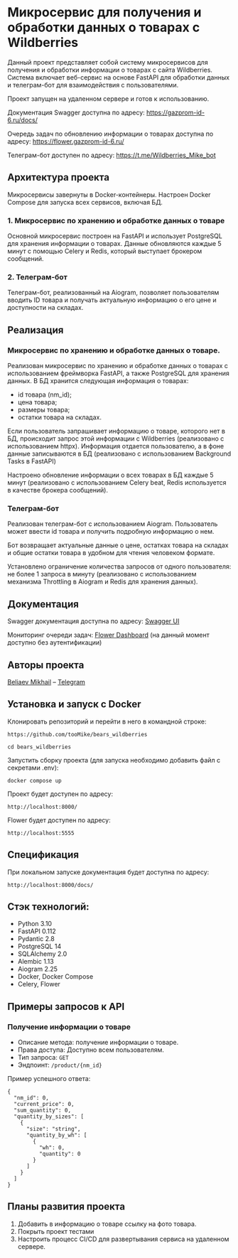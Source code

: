 # Микросервис для получения и обработки данных о товарах с Wildberries

Данный проект представляет собой систему микросервисов для получения и обработки информации о товарах с сайта Wildberries. Система включает веб-сервис на основе FastAPI для обработки данных и телеграм-бот для взаимодействия с пользователями.

Проект запущен на удаленном сервере и готов к использованию.

Документация Swagger доступна по адресу: https://gazprom-id-6.ru/docs/

Очередь задач по обновлению информации о товарах доступна по адресу: https://flower.gazprom-id-6.ru/

Телеграм-бот доступен по адресу: https://t.me/Wildberries_Mike_bot

## Архитектура проекта

Микросервисы завернуты в Docker-контейнеры. Настроен Docker Compose для запуска всех сервисов, включая БД.

### 1. Микросервис по хранению и обработке данных о товаре

Основной микросервис построен на FastAPI и использует PostgreSQL для хранения информации о товарах. Данные обновляются каждые 5 минут с помощью Celery и Redis, который выступает брокером сообщений.

### 2. Телеграм-бот

Телеграм-бот, реализованный на Aiogram, позволяет пользователям вводить ID товара и получать актуальную информацию о его цене и доступности на складах.

## Реализация

### Микросервис по хранению и обработке данных о товаре.

Реализован микросервис по хранению и обработке данных о товарах с использованием фреймворка FastAPI,
а также PostgreSQL для хранения данных. 
В БД хранится следующая информация о товарах: 
- id товара (nm_id);
- цена товара;
- размеры товара;
- остатки товара на складах.

Если пользователь запрашивает информацию о товаре, которого нет в БД, происходит запрос этой информации с Wildberries (реализовано с использованием httpx).
Информация отдается пользователю, а в фоне данные записываются в БД (реализовано с использованием Background Tasks в FastAPI)

Настроено обновление информации о всех товарах в БД каждые 5 минут
(реализовано с использованием Celery beat, Redis используется в качестве брокера сообщений).

### Телеграм-бот

Реализован телеграм-бот с использованием Aiogram. Пользователь может ввести id товара и получить подробную информацию о нем.

Бот возвращает актуальные данные о цене, остатках товара на складах и общие остатки товара в удобном для чтения человеком формате.

Установлено ограничение количества запросов от одного пользователя: не более 1 запроса в минуту 
(реализовано с использованием механизма Throttling в Aiogram и Redis для хранения данных).


## Документация

Swagger документация доступна по адресу: [Swagger UI](https://gazprom-id-6.ru/docs)

Мониторинг очереди задач: [Flower Dashboard](https://flower.gazprom-id-6.ru/) (на данный момент доступно без аутентификации)

## Авторы проекта

[Beliaev Mikhail](https://github.com/tooMike) – [Telegram](https://t.me/gusoyn)

## Установка и запуск с Docker

Клонировать репозиторий и перейти в него в командной строке:

```
https://github.com/tooMike/bears_wildberries
```

```
cd bears_wildberries
```

Запустить сборку проекта (для запуска необходимо добавить файл с секретами .env):

```
docker compose up
```

Проект будет доступен по адресу:

```
http://localhost:8000/
```

Flower будет доступен по адресу:

```
http://localhost:5555
```

## Спецификация

При локальном запуске документация будет доступна по адресу:

```
http://localhost:8000/docs/
```

## Стэк технологий:

- Python 3.10
- FastAPI 0.112
- Pydantic 2.8
- PostgreSQL 14
- SQLAlchemy 2.0
- Alembic 1.13
- Aiogram 2.25
- Docker, Docker Compose
- Celery, Flower

## Примеры запросов к API

### Получение информации о товаре

* Описание метода: получение информации о товаре.
* Права доступа: Доступно всем пользователям.
* Тип запроса: `GET`
* Эндпоинт: `/product/{nm_id}`

Пример успешного ответа:

```
{
  "nm_id": 0,
  "current_price": 0,
  "sum_quantity": 0,
  "quantity_by_sizes": [
    {
      "size": "string",
      "quantity_by_wh": [
        {
          "wh": 0,
          "quantity": 0
        }
      ]
    }
  ]
}
```

## Планы развития проекта

1. Добавить в информацию о товаре ссылку на фото товара.
2. Покрыть проект тестами
3. Настроить процесс CI/CD для развертывания сервиса на удаленном сервере.